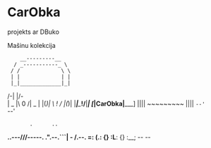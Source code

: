 # CarObka
projekts ar DBuko

Mašinu kolekcija


        __---------__
      / _-----------_ \
     / /             \ \
     | |             | |
     |_|_____________|_|
 /-\|                   |/-\
| _ |\        0        /| _ |
|(_)| \       !       / |(_)|
|___|__\______!______/__|___|
[_________|CarObka|_________] 
 ||||     ~~~~~~~~~     ||||
 `--'                   `--' 


           .      ..
   __..---/______//-----.
 .".--.```|    - /.--.  =:
(.: {} :__L______: {} :__;
   *--*           *--*   
